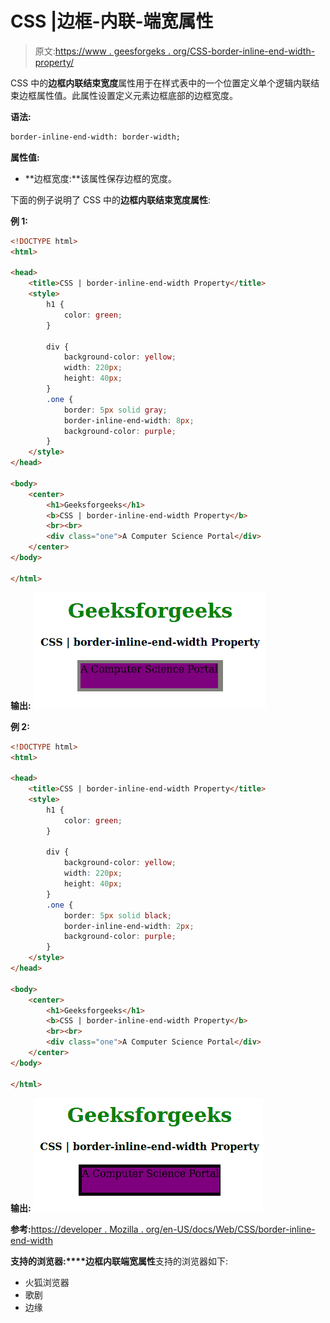 # CSS |边框-内联-端宽属性

> 原文:[https://www . geesforgeks . org/CSS-border-inline-end-width-property/](https://www.geeksforgeeks.org/css-border-inline-end-width-property/)

CSS 中的**边框内联结束宽度**属性用于在样式表中的一个位置定义单个逻辑内联结束边框属性值。此属性设置定义元素边框底部的边框宽度。

**语法:**

```html
border-inline-end-width: border-width;
```

**属性值:**

*   **边框宽度:**该属性保存边框的宽度。

下面的例子说明了 CSS 中的**边框内联结束宽度属性**:

**例 1:**

```html
<!DOCTYPE html>
<html>

<head>
    <title>CSS | border-inline-end-width Property</title>
    <style>
        h1 {
            color: green;
        }

        div {
            background-color: yellow;
            width: 220px;
            height: 40px;
        }
        .one {
            border: 5px solid gray;
            border-inline-end-width: 8px;
            background-color: purple;
        }
    </style>
</head>

<body>
    <center>
        <h1>Geeksforgeeks</h1>
        <b>CSS | border-inline-end-width Property</b>
        <br><br>
        <div class="one">A Computer Science Portal</div>
    </center>
</body>

</html>
```

**输出:**
![](img/89788799b8540e85151293d42c788adc.png)

**例 2:**

```html
<!DOCTYPE html>
<html>

<head>
    <title>CSS | border-inline-end-width Property</title>
    <style>
        h1 {
            color: green;
        }

        div {
            background-color: yellow;
            width: 220px;
            height: 40px;
        }
        .one {
            border: 5px solid black;
            border-inline-end-width: 2px;
            background-color: purple;
        }
    </style>
</head>

<body>
    <center>
        <h1>Geeksforgeeks</h1>
        <b>CSS | border-inline-end-width Property</b>
        <br><br>
        <div class="one">A Computer Science Portal</div>
    </center>
</body>

</html>
```

**输出:**
![](img/bf7e9d2893babd3efed619afbcdaab8f.png)

**参考:**[https://developer . Mozilla . org/en-US/docs/Web/CSS/border-inline-end-width](https://developer.mozilla.org/en-US/docs/Web/CSS/border-inline-end-width)

**支持的浏览器:****边框内联端宽属性**支持的浏览器如下:

*   火狐浏览器
*   歌剧
*   边缘